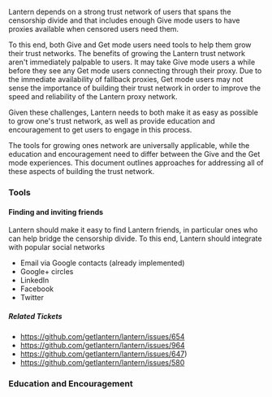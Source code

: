 Lantern depends on a strong trust network of users that spans the censorship divide and that includes enough Give mode users to have proxies available when censored users need them.

To this end, both Give and Get mode users need tools to help them grow their trust networks.  The benefits of growing the Lantern trust network aren't immediately palpable to users.  It may take Give mode users a while before they see any Get mode users connecting through their proxy. Due to the immediate availability of fallback proxies, Get mode users may not sense the importance of building their trust network in order to improve the speed and reliability of the Lantern proxy network.

Given these challenges, Lantern needs to both make it as easy as possible to grow one's trust network, as well as provide education and encouragement to get users to engage in this process.

The tools for growing ones network are universally applicable, while the education and encouragement need to differ between the Give and the Get mode experiences.  This document outlines approaches for addressing all of these aspects of building the trust network.

### Tools

#### Finding and inviting friends

Lantern should make it easy to find Lantern friends, in particular ones who can help bridge the censorship divide.  To this end, Lantern should integrate with popular social networks

 * Email via Google contacts (already implemented)
 * Google+ circles
 * LinkedIn
 * Facebook
 * Twitter

##### Related Tickets

* https://github.com/getlantern/lantern/issues/654
* https://github.com/getlantern/lantern/issues/964
* https://github.com/getlantern/lantern/issues/647)
* https://github.com/getlantern/lantern/issues/580

### Education and Encouragement




